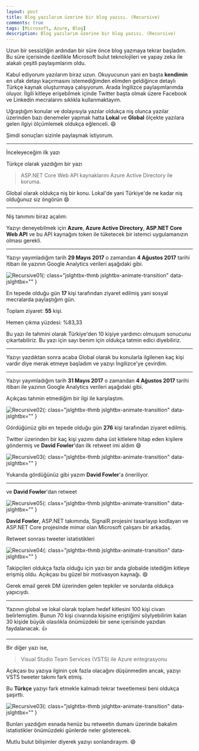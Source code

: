 ```yaml
---
layout: post
title: Blog yazılarım üzerine bir blog yazısı. (Recursive)
comments: true
tags: [Microsoft, Azure, Blog]
description: Blog yazılarım üzerine bir blog yazısı. (Recursive)
---
```


Uzun bir sessizliğin ardından bir süre önce blog yazmaya tekrar başladım.
Bu süre içerisinde özellikle Microsoft bulut teknolojileri ve yapay zeka ile alakalı çeşitli paylaşımlarım oldu.

Kabul ediyorum yazılarım biraz uzun. Okuyucunun yani en başta **kendimin** en ufak detayı kaçırmasını istemediğimden elimden geldiğince detaylı Türkçe kaynak oluşturmaya çalışıyorum. Arada İngilizce paylaşımlarımda oluyor. İlgili kitleye erişebilmek içinde Twitter başta olmak üzere Facebook ve Linkedin mecralarını sıklıkla kullanmaktayım.

Uğraştığım konular ve dolayısıyla yazılar oldukça niş olunca yazılar üzerinden bazı denemeler yapmak hatta **Lokal** ve **Global** ölçekte yazılara gelen ilgiyi ölçümlemek oldukça eğlenceli. 😄

Şimdi sonuçları sizinle paylaşmak istiyorum.

-----

İnceleyeceğim ilk yazı

Türkçe olarak yazdığım bir yazı

> ASP.NET Core Web API kaynaklarını Azure Active Directory ile koruma.

Global olarak oldukça niş bir konu. Lokal'de yani Türkiye'de ne kadar niş olduğunuz siz öngörün 😄

-----

Niş tanımını biraz açalım:

Yazıyı deneyebilmek için **Azure**, **Azure Active Directory**, **ASP.NET Core Web API** ve bu API kaynağını token ile tüketecek bir istemci uygulamanızın olması gerekli.

-----

Yazıyı yayımladığım tarih **29 Mayıs 2017** o zamandan **4 Ağustos 2017** tarihi itibarı ile yazının Google Analytics verileri aşağıdaki gibi.

![Recursive01](/assets/images/posts/2017080401/sc01.png){: class="jslghtbx-thmb jslghtbx-animate-transition"  data-jslghtbx="" }

En tepede olduğu gün **17** kişi tarafından ziyaret edilmiş yani sosyal mecralarda paylaştığım gün.

Toplam ziyaret: **55** kişi.

Hemen çıkma yüzdesi: %83,33

Bu yazı ile tahmini olarak Türkiye'den 10 kişiye yardımcı olmuşum sonucunu çıkartabiliriz. Bu yazı için sayı benim için oldukça tatmin edici diyebiliriz.

-----

Yazıyı yazdıktan sonra acaba Global olarak bu konularla ilgilenen kaç kişi vardır diye merak etmeye başladım ve yazıyı İngilizce'ye çevirdim. 

-----

Yazıyı yayımladığım tarih **31 Mayıs 2017** o zamandan **4 Ağustos 2017** tarihi itibarı ile yazının Google Analytics verileri aşağıdaki gibi.

Açıkçası tahmin etmediğim bir ilgi ile karşılaştım. 

![Recursive02](/assets/images/posts/2017080401/sc02.png){: class="jslghtbx-thmb jslghtbx-animate-transition"  data-jslghtbx="" }

Gördüğünüz gibi en tepede olduğu gün **276** kişi tarafından ziyaret edilmiş.

Twitter üzerinden bir kaç kişi yazımı daha üst kitlelere hitap eden kişilere göndermiş ve **David Fowler**'dan ilk retweet imi aldım 😄

![Recursive03](/assets/images/posts/2017080401/sc03.png){: class="jslghtbx-thmb jslghtbx-animate-transition"  data-jslghtbx="" }

Yukarıda gördüğünüz gibi yazım **David Fowler**'a öneriliyor.

-----

ve **David Fowler**'dan retweet

![Recursive05](/assets/images/posts/2017080401/sc05.png){: class="jslghtbx-thmb jslghtbx-animate-transition"  data-jslghtbx="" }

**David Fowler**, ASP.NET takımında, SignalR projesini tasarlayıp kodlayan ve ASP.NET Core projesinde mimar olan Microsoft çalışanı bir arkadaş.

Retweet sonrası tweeter istatistikleri

![Recursive04](/assets/images/posts/2017080401/sc04.png){: class="jslghtbx-thmb jslghtbx-animate-transition"  data-jslghtbx="" }

Takipçileri oldukça fazla olduğu için yazı bir anda globalde istediğim kitleye erişmiş oldu. Açıkçası bu güzel bir motivasyon kaynağı. 😄

Gerek email gerek DM üzerinden gelen tepkiler ve sorularda oldukça yapıcıydı.

-----

Yazının global ve lokal olarak toplam hedef kitlesini 100 kişi civarı belirlemiştim. 
Bunun 70 kişi civarında kişisine eriştiğimi söylyebilirim kalan 30 kişide büyük olasılıkla önümüzdeki bir sene içerisinde yazıdan faydalanacak. 👍

-----

Bir diğer yazı ise,

> Visual Studio Team Services (VSTS) ile Azure entegrasyonu

Açıkçası bu yazıya ilginin çok fazla olacağını düşünmedim ancak, yazıyı VSTS tweeter takımı fark etmiş.

Bu **Türkçe** yazıyı fark etmekle kalmadı tekrar tweetlemesi beni oldukça şaşırttı.

![Recursive03](/assets/images/posts/2017080401/sc05.png){: class="jslghtbx-thmb jslghtbx-animate-transition"  data-jslghtbx="" }

Bunları yazdığım esnada henüz bu retweetin dumanı üzerinde bakalım istatistikler önümüzdeki günlerde neler gösterecek. 


Mutlu bulut bilişimler diyerek yazıyı sonlandırayım. 😄